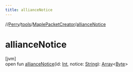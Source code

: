 ```yaml
---
title: allianceNotice
---
```

//[Perry](../../../index.html)/[tools](../index.html)/[MaplePacketCreator](index.html)/[allianceNotice](alliance-notice.html)



# allianceNotice



[jvm]\
open fun [allianceNotice](alliance-notice.html)(id: [Int](https://kotlinlang.org/api/latest/jvm/stdlib/kotlin/-int/index.html), notice: [String](https://docs.oracle.com/javase/8/docs/api/java/lang/String.html)): [Array](https://kotlinlang.org/api/latest/jvm/stdlib/kotlin/-array/index.html)<[Byte](https://kotlinlang.org/api/latest/jvm/stdlib/kotlin/-byte/index.html)>




